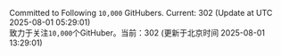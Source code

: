 Committed to Following `10,000` GitHubers. Current: <!-- FOLLOWING_COUNT -->302<!-- FOLLOWING_COUNT --> (Update at UTC <!-- LAST_UPDATED -->2025-08-01 05:29:01<!-- LAST_UPDATED -->)<br>
致力于关注`10,000`个GitHuber。当前：<!-- FOLLOWING_COUNT -->302<!-- FOLLOWING_COUNT --> (更新于北京时间 <!-- LAST_UPDATED_CST -->2025-08-01 13:29:01<!-- LAST_UPDATED_CST -->)
